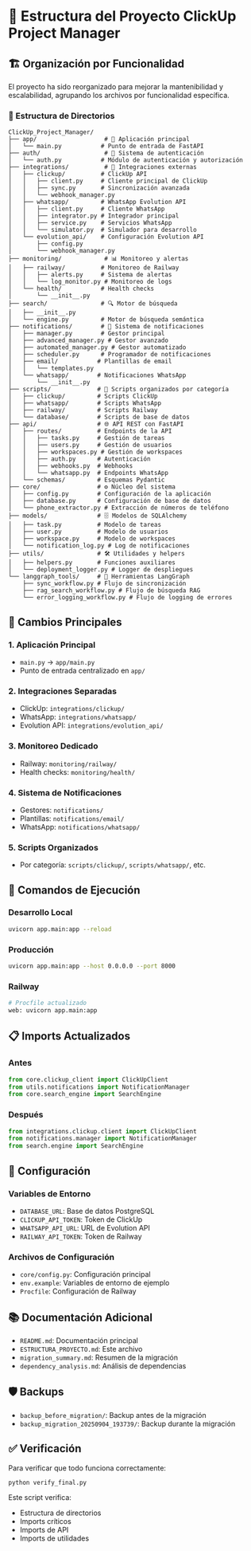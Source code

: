 # 📁 Estructura del Proyecto ClickUp Project Manager

## 🏗️ Organización por Funcionalidad

El proyecto ha sido reorganizado para mejorar la mantenibilidad y escalabilidad, agrupando los archivos por funcionalidad específica.

### 📂 Estructura de Directorios

```
ClickUp_Project_Manager/
├── app/                   # 🚀 Aplicación principal
│   └── main.py           # Punto de entrada de FastAPI
├── auth/                  # 🔐 Sistema de autenticación
│   └── auth.py           # Módulo de autenticación y autorización
├── integrations/          # 🔌 Integraciones externas
│   ├── clickup/          # ClickUp API
│   │   ├── client.py     # Cliente principal de ClickUp
│   │   ├── sync.py       # Sincronización avanzada
│   │   └── webhook_manager.py
│   ├── whatsapp/         # WhatsApp Evolution API
│   │   ├── client.py     # Cliente WhatsApp
│   │   ├── integrator.py # Integrador principal
│   │   ├── service.py    # Servicios WhatsApp
│   │   └── simulator.py  # Simulador para desarrollo
│   └── evolution_api/    # Configuración Evolution API
│       ├── config.py
│       └── webhook_manager.py
├── monitoring/            # 📊 Monitoreo y alertas
│   ├── railway/          # Monitoreo de Railway
│   │   ├── alerts.py     # Sistema de alertas
│   │   └── log_monitor.py # Monitoreo de logs
│   └── health/           # Health checks
│       └── __init__.py
├── search/               # 🔍 Motor de búsqueda
│   ├── __init__.py
│   └── engine.py         # Motor de búsqueda semántica
├── notifications/        # 📧 Sistema de notificaciones
│   ├── manager.py        # Gestor principal
│   ├── advanced_manager.py # Gestor avanzado
│   ├── automated_manager.py # Gestor automatizado
│   ├── scheduler.py      # Programador de notificaciones
│   ├── email/           # Plantillas de email
│   │   └── templates.py
│   └── whatsapp/        # Notificaciones WhatsApp
│       └── __init__.py
├── scripts/             # 📜 Scripts organizados por categoría
│   ├── clickup/         # Scripts ClickUp
│   ├── whatsapp/        # Scripts WhatsApp
│   ├── railway/         # Scripts Railway
│   └── database/        # Scripts de base de datos
├── api/                 # 🌐 API REST con FastAPI
│   ├── routes/          # Endpoints de la API
│   │   ├── tasks.py     # Gestión de tareas
│   │   ├── users.py     # Gestión de usuarios
│   │   ├── workspaces.py # Gestión de workspaces
│   │   ├── auth.py      # Autenticación
│   │   ├── webhooks.py  # Webhooks
│   │   └── whatsapp.py  # Endpoints WhatsApp
│   └── schemas/         # Esquemas Pydantic
├── core/                # ⚙️ Núcleo del sistema
│   ├── config.py        # Configuración de la aplicación
│   ├── database.py      # Configuración de base de datos
│   └── phone_extractor.py # Extracción de números de teléfono
├── models/              # 🗄️ Modelos de SQLAlchemy
│   ├── task.py          # Modelo de tareas
│   ├── user.py          # Modelo de usuarios
│   ├── workspace.py     # Modelo de workspaces
│   └── notification_log.py # Log de notificaciones
├── utils/               # 🛠️ Utilidades y helpers
│   ├── helpers.py       # Funciones auxiliares
│   └── deployment_logger.py # Logger de despliegues
└── langgraph_tools/     # 🤖 Herramientas LangGraph
    ├── sync_workflow.py # Flujo de sincronización
    ├── rag_search_workflow.py # Flujo de búsqueda RAG
    └── error_logging_workflow.py # Flujo de logging de errores
```

## 🔄 Cambios Principales

### 1. **Aplicación Principal**
- `main.py` → `app/main.py`
- Punto de entrada centralizado en `app/`

### 2. **Integraciones Separadas**
- ClickUp: `integrations/clickup/`
- WhatsApp: `integrations/whatsapp/`
- Evolution API: `integrations/evolution_api/`

### 3. **Monitoreo Dedicado**
- Railway: `monitoring/railway/`
- Health checks: `monitoring/health/`

### 4. **Sistema de Notificaciones**
- Gestores: `notifications/`
- Plantillas: `notifications/email/`
- WhatsApp: `notifications/whatsapp/`

### 5. **Scripts Organizados**
- Por categoría: `scripts/clickup/`, `scripts/whatsapp/`, etc.

## 🚀 Comandos de Ejecución

### Desarrollo Local
```bash
uvicorn app.main:app --reload
```

### Producción
```bash
uvicorn app.main:app --host 0.0.0.0 --port 8000
```

### Railway
```bash
# Procfile actualizado
web: uvicorn app.main:app
```

## 📋 Imports Actualizados

### Antes
```python
from core.clickup_client import ClickUpClient
from utils.notifications import NotificationManager
from core.search_engine import SearchEngine
```

### Después
```python
from integrations.clickup.client import ClickUpClient
from notifications.manager import NotificationManager
from search.engine import SearchEngine
```

## 🔧 Configuración

### Variables de Entorno
- `DATABASE_URL`: Base de datos PostgreSQL
- `CLICKUP_API_TOKEN`: Token de ClickUp
- `WHATSAPP_API_URL`: URL de Evolution API
- `RAILWAY_API_TOKEN`: Token de Railway

### Archivos de Configuración
- `core/config.py`: Configuración principal
- `env.example`: Variables de entorno de ejemplo
- `Procfile`: Configuración de Railway

## 📚 Documentación Adicional

- `README.md`: Documentación principal
- `ESTRUCTURA_PROYECTO.md`: Este archivo
- `migration_summary.md`: Resumen de la migración
- `dependency_analysis.md`: Análisis de dependencias

## 🛡️ Backups

- `backup_before_migration/`: Backup antes de la migración
- `backup_migration_20250904_193739/`: Backup durante la migración

## ✅ Verificación

Para verificar que todo funciona correctamente:

```bash
python verify_final.py
```

Este script verifica:
- Estructura de directorios
- Imports críticos
- Imports de API
- Imports de utilidades
